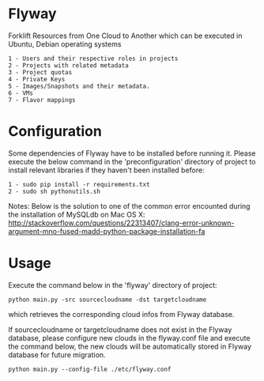 Flyway
======

Forklift Resources from One Cloud to Another which can be executed in Ubuntu, Debian operating systems

    1 - Users and their respective roles in projects
    2 - Projects with related metadata
    3 - Project quotas
    4 - Private Keys
    5 - Images/Snapshots and their metadata.
    6 - VMs
    7 - Flavor mappings
    
Configuration
=============

Some dependencies of Flyway have to be installed before running it. Please execute the below command in the 'preconfiguration' directory of project to install relevant libraries if they haven't been installed before:
    
    1 - sudo pip install -r requirements.txt
	2 - sudo sh pythonutils.sh

Notes:
Below is the solution to one of the common error encounted during the installation of MySQLdb on Mac OS X:
http://stackoverflow.com/questions/22313407/clang-error-unknown-argument-mno-fused-madd-python-package-installation-fa

Usage
=====

Execute the command below in the 'flyway' directory of project:
    
    python main.py -src sourcecloudname -dst targetcloudname

which retrieves the corresponding cloud infos from Flyway database.
    
If sourcecloudname or targetcloudname does not exist in the Flyway database, please configure new clouds in the flyway.conf file and execute the command below, the new clouds will be automatically stored in Flyway database for future migration.
    
    python main.py --config-file ./etc/flyway.conf
